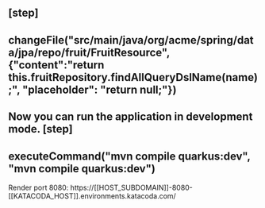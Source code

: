 [step]
--

changeFile("src/main/java/org/acme/spring/data/jpa/repo/fruit/FruitResource", {"content":"return this.fruitRepository.findAllQueryDslName(name);", "placeholder": "return null;"})
--
Now you can run the application in development mode.
[step]
--
executeCommand("mvn compile quarkus:dev", "mvn compile quarkus:dev")
--

Render port 8080: https://[[HOST_SUBDOMAIN]]-8080-[[KATACODA_HOST]].environments.katacoda.com/
